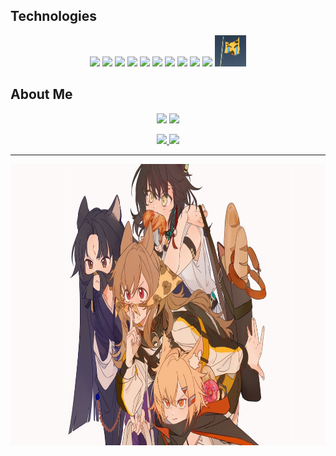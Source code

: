 ## Technologies

<p align="center">
    <a href="https://www.typescriptlang.org/"><img src="https://skillicons.dev/icons?i=typescript"></a>
    <a href="https://www.javascript.com/"><img src="https://skillicons.dev/icons?i=javascript"></a>
    <a href="https://www.python.org/"><img src="https://skillicons.dev/icons?i=python"></a>
    <a href="https://nodejs.org/en/"><img src="https://skillicons.dev/icons?i=nodejs"></a>
    <a href="https://mongodb.com/"><img src="https://skillicons.dev/icons?i=mongodb"></a>
    <a href="https://vercel.com/"><img src="https://skillicons.dev/icons?i=vercel"></a>
    <img src="https://skillicons.dev/icons?i=powershell">
    <a href="https://code.visualstudio.com/"><img src="https://skillicons.dev/icons?i=vscode"></a>
    <a href="https://git-scm.com/"><img src="https://skillicons.dev/icons?i=git"></a>
    <a href="https://github.com/"><img src="https://skillicons.dev/icons?i=github"></a>
    <img src="assets/uoh.gif" height="50px" width="50px">
</p>

## About Me

<p align="center">
    <a href="https://discord.gg/NFkMxFeEWr"><img src="https://img.shields.io/discord/1020960562710052895?label=Discord%20Server&style=flat-square"></a>
    <a href="https://discordapp.com/users/836215956346634270"><img src="https://img.shields.io/badge/Discord-Fuwafuwa%232272-%23404eed?style=flat-square"></a>
</p>
<p align="center">
    <a href="https://github.com/fuwaguwa" style="width: 100%">
        <img src="https://fuwafuwa-readme-stats.vercel.app/api?username=fuwaguwa&show_icons=true&count_private=true&hide=prs,issues&theme=transparent" height="140px"/>
        <img src="https://fuwafuwa-readme-stats.vercel.app/api/top-langs/?username=fuwaguwa&show_icons=true&layout=compact&theme=transparent" height="140px"/>
    </a>
</p>

---

<p align="center">
    <a href="https://m.weibo.cn/status/4830416491514099"><img src="assets/ceobe.png" height="450px"></a>
<p>
